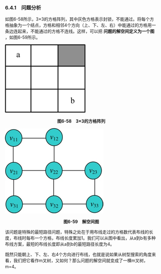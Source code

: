 ### 6.4.1　问题分析

如图6-58所示，3×3的方格阵列，其中灰色方格表示封锁，不能通过。将每个方格抽象为一个结点，方格和相邻4个方向（上、下、左、右）中能通过的方格用一条边连起来，不能通过的方格不连线。这样，可以把 **问题的解空间定义为一个图** ，如图6-59所示。

![753.png](../images/753.png)
<center class="my_markdown"><b class="my_markdown">图6-58　3×3的方格阵列</b></center>

![754.jpg](../images/754.jpg)
<center class="my_markdown"><b class="my_markdown">图6-59　解空间图</b></center>

该问题是特殊的最短路径问题，特殊之处在于用布线走过的方格数代表布线的长度，布线时每布一个方格，布线长度累加1。我们可以从图中看出，从a到b有多种布线方案，最短的布线长度即从a到b的最短路径长度为4。

既然只能朝上、下、左、右4个方向进行布线，也就是说如果从树型搜索的角度来看，我们把它看作m叉树，又如何？那么问题的解空间就变成了一棵m叉树，m=4。

